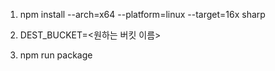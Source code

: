 1. npm install --arch=x64 --platform=linux --target=16x sharp

2. DEST_BUCKET=<원하는 버킷 이름>

3. npm run package
